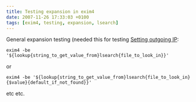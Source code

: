 ```yaml
---
title: Testing expansion in exim4
date: 2007-11-26 17:33:03 +0100
tags: [exim4, testing, expansion, lsearch]
---
```


General expansion testing (needed this for testing [Setting outgoing IP](/2007/11/26/Setting_outgoing_IP_address_for_domain_in_exim4/):

    exim4 -be '${lookup{string_to_get_value_from}lsearch{file_to_look_in}}'

or

    exim4 -be '${lookup{string_to_get_value_from}lsearch{file_to_look_in}{$value}{default_if_not_found}}'

etc etc.
